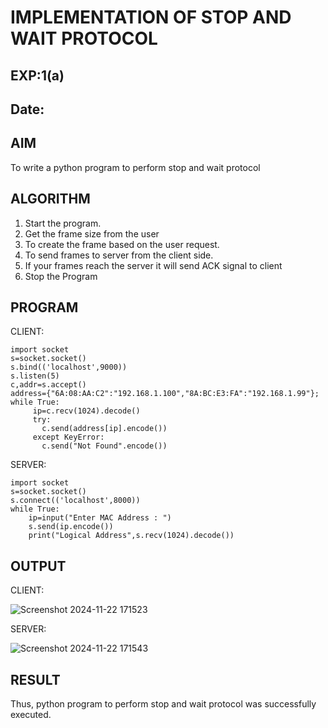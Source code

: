 # IMPLEMENTATION OF STOP AND WAIT PROTOCOL 
## EXP:1(a)
## Date:
## AIM 
To write a python program to perform stop and wait protocol
## ALGORITHM
1. Start the program.
2. Get the frame size from the user
3. To create the frame based on the user request.
4. To send frames to server from the client side.
5. If your frames reach the server it will send ACK signal to client
6. Stop the Program
## PROGRAM

CLIENT:
```
import socket 
s=socket.socket() 
s.bind(('localhost',9000)) 
s.listen(5) 
c,addr=s.accept() 
address={"6A:08:AA:C2":"192.168.1.100","8A:BC:E3:FA":"192.168.1.99"}; 
while True:
     ip=c.recv(1024).decode() 
     try: 
       c.send(address[ip].encode()) 
     except KeyError: 
       c.send("Not Found".encode()) 
```
SERVER:
```
import socket
s=socket.socket()
s.connect(('localhost',8000))
while True:
    ip=input("Enter MAC Address : ")
    s.send(ip.encode()) 
    print("Logical Address",s.recv(1024).decode()) 
```

## OUTPUT
CLIENT:

![Screenshot 2024-11-22 171523](https://github.com/user-attachments/assets/28e5af86-2c6e-4b62-9e8a-13052f44753d)

SERVER:

![Screenshot 2024-11-22 171543](https://github.com/user-attachments/assets/eca757c7-269b-4e90-a661-dcdad4fa29d2)


## RESULT
Thus, python program to perform stop and wait protocol was successfully executed.
